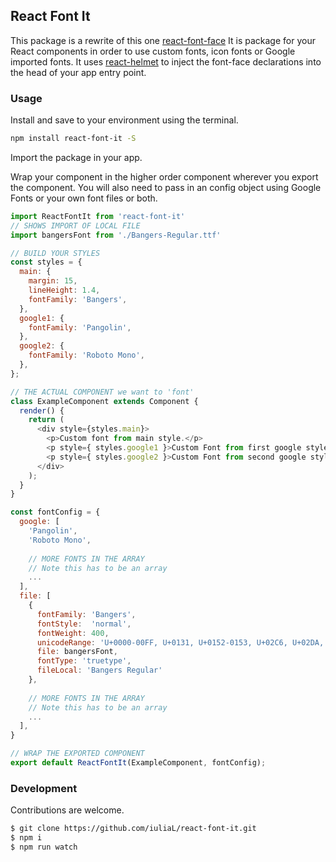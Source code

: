 ## React Font It 

This package is a rewrite of this one [react-font-face](https://github.com/ojdx/react-font-face)
It is package for your React components in order to use custom fonts, icon fonts or Google imported fonts.
It uses [react-helmet](https://github.com/nfl/react-helmet) to inject the font-face declarations into the head of your app entry point.  

### Usage

Install and save to your environment using the terminal. 

```bash
npm install react-font-it -S
```

Import the package in your app. 


Wrap your component in the higher order component wherever you export the component.  You will also need to pass in an config object using Google Fonts or your own font files or both.

```js
import ReactFontIt from 'react-font-it'
// SHOWS IMPORT OF LOCAL FILE
import bangersFont from './Bangers-Regular.ttf'

// BUILD YOUR STYLES
const styles = {
  main: {
    margin: 15,
    lineHeight: 1.4,
    fontFamily: 'Bangers',
  },
  google1: {
    fontFamily: 'Pangolin',
  },
  google2: {
    fontFamily: 'Roboto Mono',
  },
};

// THE ACTUAL COMPONENT we want to 'font'
class ExampleComponent extends Component {
  render() {
    return (
      <div style={styles.main}>
        <p>Custom font from main style.</p>
        <p style={ styles.google1 }>Custom Font from first google style.</p>
        <p style={ styles.google2 }>Custom Font from second google style.</p>
      </div>
    );
  }
}

const fontConfig = {
  google: [
    'Pangolin',
    'Roboto Mono',
    
    // MORE FONTS IN THE ARRAY
    // Note this has to be an array
    ...
  ],
  file: [
    {
      fontFamily: 'Bangers',
      fontStyle:  'normal',
      fontWeight: 400,
      unicodeRange: 'U+0000-00FF, U+0131, U+0152-0153, U+02C6, U+02DA, U+02DC, U+2000-206F, U+2074, U+20AC, U+2212, U+2215',
      file: bangersFont,
      fontType: 'truetype',
      fileLocal: 'Bangers Regular'
    },
    
    // MORE FONTS IN THE ARRAY
    // Note this has to be an array
    ...
  ],
}

// WRAP THE EXPORTED COMPONENT 
export default ReactFontIt(ExampleComponent, fontConfig);
```




### Development

Contributions are welcome.

```bash
$ git clone https://github.com/iuliaL/react-font-it.git
$ npm i
$ npm run watch
```
